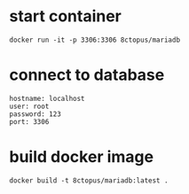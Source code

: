 # start container

    docker run -it -p 3306:3306 8ctopus/mariadb

# connect to database

    hostname: localhost
    user: root
    password: 123
    port: 3306

# build docker image

    docker build -t 8ctopus/mariadb:latest .
